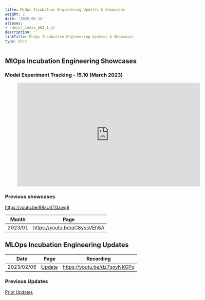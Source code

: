 ```yaml
---
title: MLOps Incubation Engineering Updates & Showcases
weight: 2
date: '2025-06-12'
aliases:
- /docs/_index_662_1_1/
description: ''
linkTitle: MLOps Incubation Engineering Updates & Showcases
type: docs
---
```


## MlOps Incubation Engineering Showcases

### Model Experiment Tracking - 15.10 (March 2023)

<figure class="video_container">
    <iframe width="600" height="340" src="https://www.youtube.com/embed/BRsU4TGawg8" frameborder="0" allowfullscreen></iframe>
</figure>

### Previous showcases

https://youtu.be/BRsU4TGawg8

| Month    | Page                         |
|----------|------------------------------|
| 2023/01  | https://youtu.be/qC8yssVEh8A |

## MLOps Incubation Engineering Updates

| Date       | Page                                                                   | Recording                    |
|------------|------------------------------------------------------------------------|------------------------------|
| 2023/02/06 | [Update](/handbook/engineering/development/incubation/mlops/updates/20230206.html) | https://youtu.be/dz7soyNKGPo |

### Previous Updates

[Prior Updates](https://gitlab.com/gitlab-org/incubation-engineering/mlops/meta/-/issues/16)
